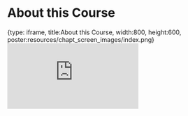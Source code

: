 # About this Course
 
{type: iframe, title:About this Course, width:800, height:600, poster:resources/chapt_screen_images/index.png}
![](http://hutchdatascience.org/Data_Management_and_Sharing/no_toc/index.html)
 

 
